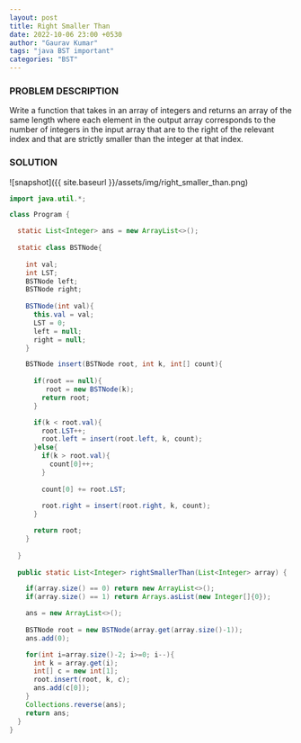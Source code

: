 ```yaml
---
layout: post
title: Right Smaller Than
date: 2022-10-06 23:00 +0530
author: "Gaurav Kumar"
tags: "java BST important"
categories: "BST"
---
```


### PROBLEM DESCRIPTION

Write a function that takes in an array of integers and returns an array of the same length where each element in the output array corresponds to the number of integers in the input array that are to the right of the relevant index and that are strictly smaller than the integer at that index.  

### SOLUTION

![snapshot]({{ site.baseurl }}/assets/img/right_smaller_than.png)

```java
import java.util.*;

class Program {

  static List<Integer> ans = new ArrayList<>();
  
  static class BSTNode{
    
    int val;
    int LST;
    BSTNode left;
    BSTNode right;
   
    BSTNode(int val){
      this.val = val;
      LST = 0;
      left = null;
      right = null;
    }

    BSTNode insert(BSTNode root, int k, int[] count){
      
      if(root == null){
         root = new BSTNode(k);
        return root;
      }

      if(k < root.val){
        root.LST++;
        root.left = insert(root.left, k, count);
      }else{
        if(k > root.val){
          count[0]++;
        }
        
        count[0] += root.LST;
        
        root.right = insert(root.right, k, count);
      }

      return root;
    }
    
  }
  
  public static List<Integer> rightSmallerThan(List<Integer> array) {

    if(array.size() == 0) return new ArrayList<>();
    if(array.size() == 1) return Arrays.asList(new Integer[]{0});

    ans = new ArrayList<>();
    
    BSTNode root = new BSTNode(array.get(array.size()-1));
    ans.add(0);

    for(int i=array.size()-2; i>=0; i--){
      int k = array.get(i);
      int[] c = new int[1];
      root.insert(root, k, c);
      ans.add(c[0]);
    }
    Collections.reverse(ans);
    return ans;
  }
}
```
